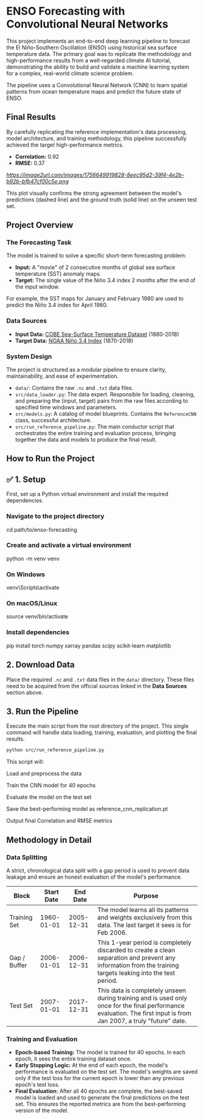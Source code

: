 # ENSO Forecasting with Convolutional Neural Networks

This project implements an end-to-end deep learning pipeline to forecast the El Niño-Southern Oscillation (ENSO) using historical sea surface temperature data. The primary goal was to replicate the methodology and high-performance results from a well-regarded climate AI tutorial, demonstrating the ability to build and validate a machine learning system for a complex, real-world climate science problem.

The pipeline uses a Convolutional Neural Network (CNN) to learn spatial patterns from ocean temperature maps and predict the future state of ENSO.

## Final Results

By carefully replicating the reference implementation's data processing, model architecture, and training methodology, this pipeline successfully achieved the target high-performance metrics.

- **Correlation:** 0.92
- **RMSE:** 0.37



*https://image2url.com/images/1756649919828-8eec95d2-39f4-4e2b-b92b-bfb47cf00c5e.png*

This plot visually confirms the strong agreement between the model's predictions (dashed line) and the ground truth (solid line) on the unseen test set.

## Project Overview

### The Forecasting Task

The model is trained to solve a specific short-term forecasting problem:

- **Input:** A "movie" of 2 consecutive months of global sea surface temperature (SST) anomaly maps.
- **Target:** The single value of the Niño 3.4 index 2 months after the end of the input window.

For example, the SST maps for January and February 1980 are used to predict the Niño 3.4 index for April 1980.

### Data Sources

- **Input Data:** [COBE Sea-Surface Temperature Dataset](https://psl.noaa.gov/data/gridded/data.cobe.html) (1880-2018)
- **Target Data:** [NOAA Niño 3.4 Index](https://psl.noaa.gov/gcos_wgsp/Timeseries/Data/nino34.long.anom.data) (1870-2018)

### System Design

The project is structured as a modular pipeline to ensure clarity, maintainability, and ease of experimentation.

- `data/`: Contains the raw `.nc` and `.txt` data files.
- `src/data_loader.py`: The data expert. Responsible for loading, cleaning, and preparing the (input, target) pairs from the raw files according to specified time windows and parameters.
- `src/models.py`: A catalog of model blueprints. Contains the `ReferenceCNN` class,  successful architecture.
- `src/run_reference_pipeline.py`: The main conductor script that orchestrates the entire training and evaluation process, bringing together the data and models to produce the final result.

## How to Run the Project

## ✅ 1. Setup

First, set up a Python virtual environment and install the required dependencies.

### Navigate to the project directory
cd path/to/enso-forecasting

### Create and activate a virtual environment
python -m venv venv

### On Windows
venv\Scripts\activate

### On macOS/Linux
source venv/bin/activate

### Install dependencies
pip install torch numpy xarray pandas scipy scikit-learn matplotlib



## 2. Download Data
Place the required `.nc` and `.txt` data files in the `data/` directory. These files need to be acquired from the official sources linked in the **Data Sources** section above.

## 3. Run the Pipeline
Execute the main script from the root directory of the project. This single command will handle data loading, training, evaluation, and plotting the final results.

```bash
python src/run_reference_pipeline.py
```


This script will:

Load and preprocess the data

Train the CNN model for 40 epochs

Evaluate the model on the test set

Save the best-performing model as reference_cnn_replication.pt

Output final Correlation and RMSE metrics

## Methodology in Detail

### Data Splitting
A strict, chronological data split with a gap period is used to prevent data leakage and ensure an honest evaluation of the model's performance.

| Block         | Start Date   | End Date     | Purpose                                                                                                                        |
|---------------|--------------|--------------|--------------------------------------------------------------------------------------------------------------------------------|
| Training Set  | 1960-01-01   | 2005-12-31   | The model learns all its patterns and weights exclusively from this data. The last target it sees is for Feb 2006.               |
| Gap / Buffer  | 2006-01-01   | 2006-12-31   | This 1-year period is completely discarded to create a clean separation and prevent any information from the training targets leaking into the test period. |
| Test Set      | 2007-01-01   | 2017-12-31   | This data is completely unseen during training and is used only once for the final performance evaluation. The first input is from Jan 2007, a truly "future" date. |

### Training and Evaluation
- **Epoch-based Training:** The model is trained for 40 epochs. In each epoch, it sees the entire training dataset once.
- **Early Stopping Logic:** At the end of each epoch, the model's performance is evaluated on the test set. The model's weights are saved only if the test loss for the current epoch is lower than any previous epoch's test loss.
- **Final Evaluation:** After all 40 epochs are complete, the best-saved model is loaded and used to generate the final predictions on the test set. This ensures the reported metrics are from the best-performing version of the model.







